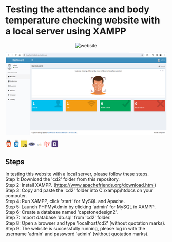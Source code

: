 # Testing the attendance and body temperature checking website with a local server using XAMPP

<p align="center">
  <img width="500" alt="website" src="Docs/1.png"/>
</p>

<p align="center">
  <img width="500" alt="website" src="Docs/2.png"/>
</p>

<code><img height="20" src="https://raw.githubusercontent.com/github/explore/80688e429a7d4ef2fca1e82350fe8e3517d3494d/topics/html/html.png"></code>
<code><img height="20" src="https://raw.githubusercontent.com/github/explore/80688e429a7d4ef2fca1e82350fe8e3517d3494d/topics/css/css.png"></code>
<code><img height="20" src="https://raw.githubusercontent.com/github/explore/80688e429a7d4ef2fca1e82350fe8e3517d3494d/topics/javascript/javascript.png"></code>
<code><img height="20" src="https://raw.githubusercontent.com/github/explore/80688e429a7d4ef2fca1e82350fe8e3517d3494d/topics/php/php.png"></code>
<code><img height="20" src="https://raw.githubusercontent.com/github/explore/80688e429a7d4ef2fca1e82350fe8e3517d3494d/topics/mysql/mysql.png"></code>
<code><img height="20" src="https://raw.githubusercontent.com/github/explore/80688e429a7d4ef2fca1e82350fe8e3517d3494d/topics/laravel/laravel.png"></code>
<code><img height="20" src="https://raw.githubusercontent.com/github/explore/80688e429a7d4ef2fca1e82350fe8e3517d3494d/topics/bootstrap/bootstrap.png"></code>

## Steps
In testing this website with a local server, please follow these steps.
<br>Step 1: Download the 'cd2' folder from this repository.
<br>Step 2: Install XAMPP. (https://www.apachefriends.org/download.html)
<br>Step 3: Copy and paste the 'cd2' folder into C:\xampp\htdocs on your computer.
<br>Step 4: Run XAMPP, click 'start' for MySQL and Apache.
<br>Step 5: Launch PHPMyAdmin by clicking 'admin' for MySQL in XAMPP.
<br>Step 6: Create a database named 'capstonedesign2'.
<br>Step 7: Import database 'db.sql' from 'cd2' folder.
<br>Step 8: Open a browser and type 'localhost/cd2' (without quotation marks).
<br>Step 9: The website is successfully running, please log in with the username 'admin' and password 'admin' (without quotation marks).
